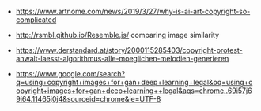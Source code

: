 - https://www.artnome.com/news/2019/3/27/why-is-ai-art-copyright-so-complicated
- http://rsmbl.github.io/Resemble.js/ comparing image similarity
- https://www.derstandard.at/story/2000115285403/copyright-protest-anwalt-laesst-algorithmus-alle-moeglichen-melodien-generieren




- https://www.google.com/search?q=using+copyright+images+for+gan+deep+learning+legal&oq=using+copyright+images+for+gan+deep+learning++legal&aqs=chrome..69i57j69i64.11465j0j4&sourceid=chrome&ie=UTF-8